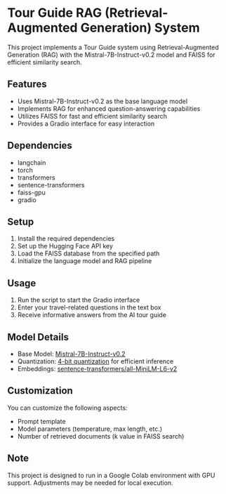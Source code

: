 # Tour Guide RAG (Retrieval-Augmented Generation) System

This project implements a Tour Guide system using Retrieval-Augmented Generation (RAG) with the Mistral-7B-Instruct-v0.2 model and FAISS for efficient similarity search.

## Features

- Uses Mistral-7B-Instruct-v0.2 as the base language model
- Implements RAG for enhanced question-answering capabilities
- Utilizes FAISS for fast and efficient similarity search
- Provides a Gradio interface for easy interaction

## Dependencies

- langchain
- torch
- transformers
- sentence-transformers
- faiss-gpu
- gradio

## Setup

1. Install the required dependencies
2. Set up the Hugging Face API key
3. Load the FAISS database from the specified path
4. Initialize the language model and RAG pipeline

## Usage

1. Run the script to start the Gradio interface
2. Enter your travel-related questions in the text box
3. Receive informative answers from the AI tour guide

## Model Details

- Base Model: [Mistral-7B-Instruct-v0.2](https://huggingface.co/mistralai/Mistral-7B-Instruct-v0.2)
- Quantization: [4-bit quantization](https://huggingface.co/docs/transformers/main/en/quantization) for efficient inference
- Embeddings: [sentence-transformers/all-MiniLM-L6-v2](https://huggingface.co/sentence-transformers/all-MiniLM-L6-v2)

## Customization

You can customize the following aspects:
- Prompt template
- Model parameters (temperature, max length, etc.)
- Number of retrieved documents (k value in FAISS search)

## Note

This project is designed to run in a Google Colab environment with GPU support. Adjustments may be needed for local execution.
